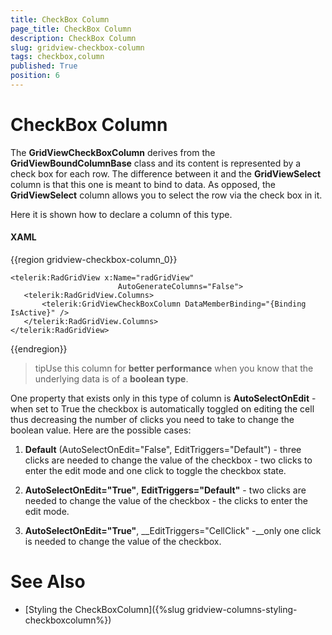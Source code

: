 ```yaml
---
title: CheckBox Column
page_title: CheckBox Column
description: CheckBox Column
slug: gridview-checkbox-column
tags: checkbox,column
published: True
position: 6
---
```


# CheckBox Column


The __GridViewCheckBoxColumn__ derives from the __GridViewBoundColumnBase__ class and its content is represented by a check box for each row. The difference between it and the __GridViewSelect__ column is that this one is meant to bind to data. As opposed, the __GridViewSelect__ column allows you to select the row via the check box in it.

Here it is shown how to declare a column of this type.

#### __XAML__

{{region gridview-checkbox-column_0}}

	<telerik:RadGridView x:Name="radGridView"
	                        AutoGenerateColumns="False">
	   <telerik:RadGridView.Columns>
	       <telerik:GridViewCheckBoxColumn DataMemberBinding="{Binding IsActive}" />
	   </telerik:RadGridView.Columns>
	</telerik:RadGridView>
{{endregion}}


>tipUse this column for __better performance__ when you know that the underlying data is of a __boolean type__.


One property that exists only in this type of column is __AutoSelectOnEdit__ - when set to True the checkbox is automatically toggled on editing the cell thus decreasing the number of clicks you need to take to change the boolean value. Here are the possible cases:

1. __Default__ (AutoSelectOnEdit="False", EditTriggers="Default") - three clicks are needed to change the value of the checkbox - two clicks to enter the edit mode and one click to toggle the checkbox state.

2. __AutoSelectOnEdit="True"__, __EditTriggers="Default"__ - two clicks are needed to change the value of the checkbox - the clicks to enter the edit mode.

3. __AutoSelectOnEdit="True"__, __EditTriggers="CellClick" -__only one click is needed to change the value of the checkbox. 

# See Also

 * [Styling the CheckBoxColumn]({%slug gridview-columns-styling-checkboxcolumn%})
